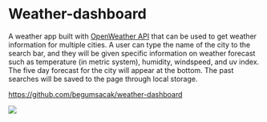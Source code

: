 # Weather-dashboard
A weather app built with [OpenWeather API](https://openweathermap.org/api) that can be used to get weather information for multiple cities. A user can type the name of the city to the search bar, and they will be given specific information on weather forecast such as temperature (in metric system), humidity, windspeed, and uv index. The five day forecast for the city will appear at the bottom. The past searches will be saved to the page through local storage. 

https://github.com/begumsacak/weather-dashboard

<img src="assets/weather-dashboard.png">